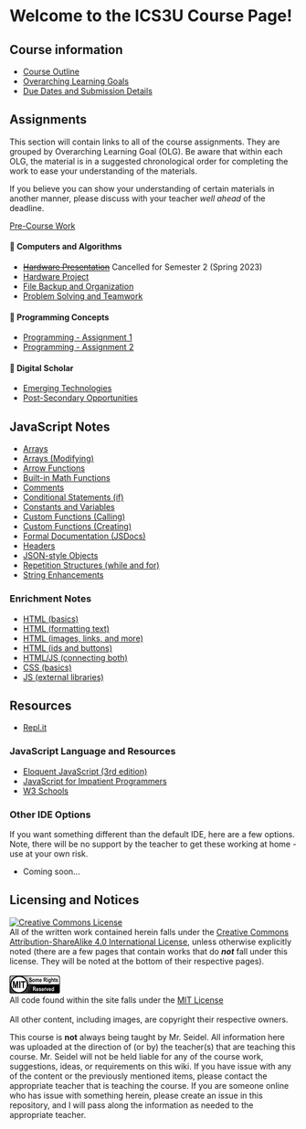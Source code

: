 # Welcome to the ICS3U Course Page!

## Course information
* [Course Outline](./Course-Outline)
* [Overarching Learning Goals](./images/ICS3U.jpg)
* [Due Dates and Submission Details](./Due-Dates-and-Submission-Details)

## Assignments

This section will contain links to all of the course assignments.  They are grouped by Overarching Learning Goal (OLG).  Be aware that within each OLG, the material is in a suggested chronological order for completing the work to ease your understanding of the materials.  

If you believe you can show your understanding of certain materials in another manner, please discuss with your teacher _well ahead_ of the deadline.

[Pre-Course Work](./Pre-Course-Work)

#### &#x1F4D9; Computers and Algorithms

* ~~[Hardware Presentation](./Hardware-Presentation)~~ Cancelled for Semester 2 (Spring 2023)
* [Hardware Project](./Hardware-Project)
* [File Backup and Organization](./File-Backup-and-Organization)
* [Problem Solving and Teamwork](./Problem-Solving-and-Teamwork)

#### &#x1F4D8; Programming Concepts

* [Programming - Assignment 1](./Programming-Assignment-1)
* [Programming - Assignment 2](./Programming-Assignment-2)

#### &#x1F4D7; Digital Scholar

* [Emerging Technologies](./Emerging-Technologies)
* [Post-Secondary Opportunities](./Post-Secondary-Opportunities)

## JavaScript Notes
* [Arrays](https://github.com/johnfraserss/ICS3U/tree/master/javascript-notes/23%20-%20arrays)
* [Arrays (Modifying)](https://github.com/johnfraserss/ICS3U/tree/master/javascript-notes/24%20-%20modifying%20arrays)
* [Arrow Functions](https://github.com/johnfraserss/ICS3U/tree/master/javascript-notes/22%20-%20arrow%20functions)
* [Built-in Math Functions](https://github.com/johnfraserss/ICS3U/tree/master/javascript-notes/14%20-%20built-in%20math%20functions)
* [Comments](https://github.com/johnfraserss/ICS3U/tree/master/javascript-notes/11%20-%20constants%2C%20variables%2C%20input%2C%20and%20comments)
* [Conditional Statements (if)](https://github.com/johnfraserss/ICS3U/tree/master/javascript-notes/12%20-%20conditionals%20(if))
* [Constants and Variables](https://github.com/johnfraserss/ICS3U/tree/master/javascript-notes/11%20-%20constants%2C%20variables%2C%20input%2C%20and%20comments)
* [Custom Functions (Calling)](https://github.com/johnfraserss/ICS3U/tree/master/javascript-notes/17%20-%20calling%20custom%20functions)
* [Custom Functions (Creating)](https://github.com/johnfraserss/ICS3U/tree/master/javascript-notes/16%20-%20creating%20custom%20functions)
* [Formal Documentation (JSDocs)](https://github.com/johnfraserss/ICS3U/tree/master/javascript-notes/21%20-%20formal%20documentation%20jsdocs)
* [Headers](https://github.com/johnfraserss/ICS3U/tree/master/javascript-notes/00%20-%20header)
* [JSON-style Objects](https://github.com/johnfraserss/ICS3U/tree/master/javascript-notes/25%20-%20JSON-style%20objects)
* [Repetition Structures (while and for)](https://github.com/johnfraserss/ICS3U/tree/master/javascript-notes/13%20-%20repetition%20(while%20and%20for))
* [String Enhancements](https://github.com/johnfraserss/ICS3U/tree/master/javascript-notes/15%20-%20string%20enhancements)

### Enrichment Notes
* [HTML (basics)](https://github.com/johnfraserss/ICS3U/tree/master/javascript-notes/E1%20-%20HTML%20-%20text%20basics)
* [HTML (formatting text)](https://github.com/johnfraserss/ICS3U/tree/master/javascript-notes/E2%20-%20HTML%20-%20formatting%20text)
* [HTML (images, links, and more)](https://github.com/johnfraserss/ICS3U/tree/master/javascript-notes/E3%20-%20HTML%20-%20images%2C%20links%2C%20and%20more)
* [HTML (ids and buttons)](https://github.com/johnfraserss/ICS3U/tree/master/javascript-notes/E4%20-%20HTML%20-%20ids%20and%20buttons)
* [HTML/JS (connecting both)](https://github.com/johnfraserss/ICS3U/tree/master/javascript-notes/E5%20-%20HTML%20and%20JS%20-%20connecting%20both)
* [CSS (basics)](https://github.com/johnfraserss/ICS3U/tree/master/javascript-notes/E6%20-%20CSS%20-%20basics)
* [JS (external libraries)](https://github.com/johnfraserss/ICS3U/tree/master/javascript-notes/E7%20-%20JS%20-%20external%20libraries)

## Resources
* [Repl.it](https://repl.it/)

### JavaScript Language and Resources
* [Eloquent JavaScript (3rd edition)](https://eloquentjavascript.net/)
* [JavaScript for Impatient Programmers](https://exploringjs.com/impatient-js/toc.html)
* [W3 Schools](https://www.w3schools.com/)

### Other IDE Options
If you want something different than the default IDE, here are a few options.  Note, there will be no support by the teacher to get these working at home - use at your own risk.
* Coming soon...

## Licensing and Notices
<a rel="license" href="http://creativecommons.org/licenses/by-sa/4.0/"><img alt="Creative Commons License" style="border-width:0" src="https://i.creativecommons.org/l/by-sa/4.0/88x31.png" /></a><br/>
All of the written work contained herein falls under the <a rel="license" href="http://creativecommons.org/licenses/by-sa/4.0/">Creative Commons Attribution-ShareAlike 4.0 International License</a>, unless otherwise explicitly noted (there are a few pages that contain works that do _**not**_ fall under this license.  They will be noted at the bottom of their respective pages).<br/><br/>
<a href="https://github.com/johnfraserss/ICS3U/blob/master/LICENSE.md" rel="license"><img src="./images/mit.png" /></a><br/>
All code found within the site falls under the [MIT License](https://github.com/johnfraserss/ICS3U/blob/master/LICENSE.md)<br/><br/>
All other content, including images, are copyright their respective owners.

This course is **not** always being taught by Mr. Seidel.  All information here was uploaded at the direction of (or by) the teacher(s) that are teaching this course.  Mr. Seidel will not be held liable for any of the course work, suggestions, ideas, or requirements on this wiki.  If you have issue with any of the content or the previously mentioned items, please contact the appropriate teacher that is teaching the course.  If you are someone online who has issue with something herein, please create an issue in this repository, and I will pass along the information as needed to the appropriate teacher.